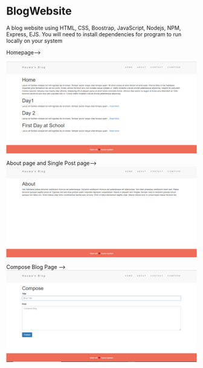 # BlogWebsite
A blog website using HTML, CSS, Boostrap, JavaScript, Nodejs, NPM, Express, EJS. You will need to install dependencies for program to run locally on your system

Homepage-->

![](public/images/homeBlog.PNG)

About page and Single Post page-->
![](public/images/AboutPage.PNG)

Compose Blog Page --> 
![](public/images/composeblog.PNG)      
